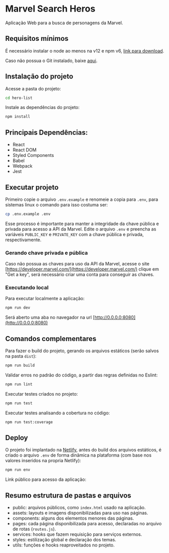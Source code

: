 # Marvel Search Heros

Aplicação Web para a busca de personagens da Marvel.

## Requisitos mínimos

É necessário instalar o node ao menos na v12 e npm v6, [link para download](https://nodejs.org/en/).

Caso não possua o Git instalado, baixe [aqui](https://git-scm.com/downloads).

## Instalação do projeto

Acesse a pasta do projeto:
```bash
cd hero-list
```

Instale as dependências do projeto:
```bash
npm install
```

## Principais Dependências:
* React
* React DOM
* Styled Components
* Babel
* Webpack
* Jest

## Executar projeto
Primeiro copie o arquivo `.env.example` e renomeie a copia para `.env`, para sistemas linux o comando para isso costuma ser:
```bash
cp .env.example .env
```

Esse processo é importante para manter a integridade da chave pública e privada para acesso a API da Marvel.
Edite o arquivo `.env` e preencha as variáveis `PUBLIC_KEY` e `PRIVATE_KEY` com a chave pública e privada, respectivamente.

### Gerando chave privada e pública

Caso não possua as chaves para uso da API da Marvel, acesse o site [https://developer.marvel.com/](https://developer.marvel.com/) clique em "Get a key", será necessário criar uma conta para conseguir as chaves.

### Executando local
Para executar localmente a aplicação:
```bash
npm run dev
```
Será aberto uma aba no navegador na url [http://0.0.0.0:8080](http://0.0.0.0:8080)

## Comandos complementares
Para fazer o build do projeto, gerando os arquivos estáticos (serão salvos na pasta `dist`):
```bash
npm run build
```

Validar erros no padrão do código, a partir das regras definidas no Eslint:
```bash
npm run lint
```

Executar testes criados no projeto:
```bash
npm run test
```

Executar testes analisando a cobertura no código:
```bash
npm run test:coverage
```

## Deploy
O projeto foi implantado na [Netlify](https://www.netlify.com/), antes do build dos arquivos estáticos, é criado o arquivo `.env` de forma dinâmica na plataforma (com base nos valores inseridos na propria Netlify):
```bash
npm run env
```

Link público para acesso da aplicação: 

## Resumo estrutura de pastas e arquivos
* public: arquivos públicos, como `index.html` usado na aplicação.
* assets: layouts e imagens disponibilizadas para uso nas páginas.
* components: alguns dos elementos menores das páginas.
* pages: cada página disponibilizada para acesso, declaradas no arquivo de rotas (`routes.js`).
* services: hooks que fazem requisição para serviços externos.
* styles: estilização global e declaração dos temas.
* utils: funções e hooks reaproveitados no projeto.
